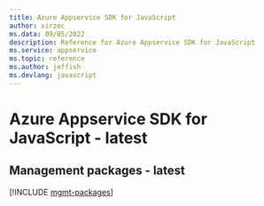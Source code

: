 ```yaml
---
title: Azure Appservice SDK for JavaScript
author: xirzec
ms.data: 09/05/2022
description: Reference for Azure Appservice SDK for JavaScript
ms.service: appservice
ms.topic: reference
ms.author: jeffish
ms.devlang: javascript
---
```

# Azure Appservice SDK for JavaScript - latest

## Management packages - latest
[!INCLUDE [mgmt-packages](appservice-mgmt-index.md)]